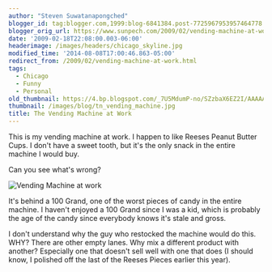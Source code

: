 ```yaml
---
author: "Steven Suwatanapongched"
blogger_id: tag:blogger.com,1999:blog-6841384.post-7725967953957464778
blogger_orig_url: https://www.sunpech.com/2009/02/vending-machine-at-work.html
date: '2009-02-18T22:08:00.003-06:00'
headerimage: /images/headers/chicago_skyline.jpg
modified_time: '2014-08-08T17:00:46.863-05:00'
redirect_from: /2009/02/vending-machine-at-work.html
tags:
  - Chicago
  - Funny
  - Personal
old_thumbnail: https://4.bp.blogspot.com/_7U5MdumP-no/SZzbaX6EZ2I/AAAAAAAAIks/UHThbD6zBb0/s800/vending_machine.jpg
thumbnail: /images/blog/tn_vending_machine.jpg
title: The Vending Machine at Work
---
```



This is my vending machine at work.  I happen to like Reeses Peanut Butter Cups.  I don't have a sweet tooth, but it's the only snack in the entire machine I would buy.

Can you see what's wrong?

![Vending Machine at work](/images/blog/vending_machine.jpg)

It's behind a 100 Grand, one of the worst pieces of candy in the entire machine.  I haven't enjoyed a 100 Grand since I was a kid, which is probably the age of the candy since everybody knows it's stale and gross.

I don't understand why the guy who restocked the machine would do this.  WHY?  There are other empty lanes.  Why mix a different product with another?  Especially one that doesn't sell well with one that does (I should know, I polished off the last of the Reeses Pieces earlier this year).